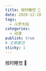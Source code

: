 ```yaml
---
title: 按时睡觉 🛌
date: 2020-12-18
tags:
  - 斗罗大陆
categories:
  - 动漫
publish: true
# 文章置顶
sticky: 1
---
```


按时睡觉 🛌
